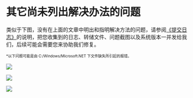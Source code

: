 # 其它尚未列出解决办法的问题

类似于下图，没有在上面的文章中明出和指明解决方法的问题，请参阅[《提交日志》](../appendix/submit-advice-n-feedback)的说明，把您收集到的日志、转储文件、问题截图以及系统版本一并发给我们，后续可能会需要您来协助我们修复。

<font size=1>*以下问题可能是由 C:/Windows/Microsoft.NET 下文件缺失所引起的报错。</font>

![](../assets/problem-solving/unresolved-issues/unresolved-issues-1.png)

![](../assets/problem-solving/unresolved-issues/unresolved-issues-2.png)

![](../assets/problem-solving/unresolved-issues/unresolved-issues-3.png)